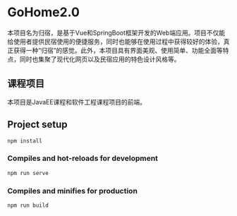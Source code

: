 # GoHome2.0
本项目名为归宿，是基于Vue和SpringBoot框架开发的Web端应用。项目不仅能给使用者提供民宿使用的便捷服务，同时也能够在使用过程中获得较好的体验，真正获得一种“归宿”的感觉。此外，本项目具有界面美观、使用简单、功能全面等特点，同时也集聚了现代化网页以及民宿应用的特色设计风格等。

## 课程项目
本项目是JavaEE课程和软件工程课程项目的前端。

## Project setup
```
npm install
```

### Compiles and hot-reloads for development
```
npm run serve
```

### Compiles and minifies for production
```
npm run build
```

